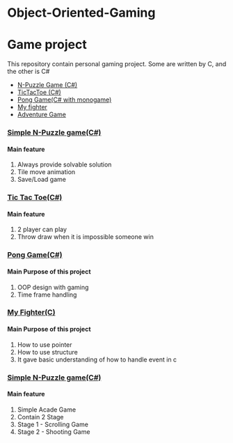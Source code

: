 # Object-Oriented-Gaming

<h1>Game project </h1>

<p>This repository contain personal gaming project. Some are written by C, and the other is C#</p>

<ul>
  <li><a href="#npuzzle">N-Puzzle Game (C#)</a></li>
  <li><a href="#tictactoe">TicTacToe (C#)</a></li>
  <li><a href="#ponggame">Pong Game(C# with monogame)</a></li>
  <li><a href="#myfighter">My fighter</a></li>
  <li><a href="#adventure">Adventure Game</a></li>
</ul>


<div id="npuzzle">
  <h3><a href="https://github.com/soochangkim/Object-Oriented-Gaming/tree/master/N-PuzzleGame">Simple N-Puzzle game(C#)</a></h3>
  <h4>Main feature</h4>
  <ol>
    <li>Always provide solvable solution</li>
    <li>Tile move animation</li>
    <li>Save/Load game</li>
  </ol>
</div>

<div id="tictactoe">
  <h3><a href="https://github.com/soochangkim/Object-Oriented-Gaming/tree/master/TicTacToe">Tic Tac Toe(C#)</a></h3>
  <h4>Main feature</h4>
  <ol>
    <li>2 player can play</li>
    <li>Throw draw when it is impossible someone win</li>
  </ol>
</div>

<div id="ponggame">
  <h3><a href="https://github.com/soochangkim/Object-Oriented-Gaming/tree/master/PongGame">Pong Game(C#)</a></h3>
  <h4>Main Purpose of this project</h4>
  <ol>
    <li>OOP design with gaming</li>
    <li>Time frame handling</li>
  </ol>
</div>

<div id="myfighter">
  <h3><a href="https://github.com/soochangkim/Object-Oriented-Gaming/tree/master/SimpleCGames">My Fighter(C)</a></h3>
  <h4>Main Purpose of this project</h4>
  <ol>
    <li>How to use pointer</li>
    <li>How to use structure</li>
    <li>It gave basic understanding of how to handle event in c</li>
  </ol>
</div>  

<div id="adventure">
  <h3><a href="https://github.com/soochangkim/Object-Oriented-Gaming/tree/master/AdventureGame">Simple N-Puzzle game(C#)</a></h3>
  <h4>Main feature</h4>
  <ol>
    <li>Simple Acade Game</li>
    <li>Contain 2 Stage</li>
    <li>Stage 1 - Scrolling Game</li>
    <li>Stage 2 - Shooting Game</li>
  </ol>
</div>
